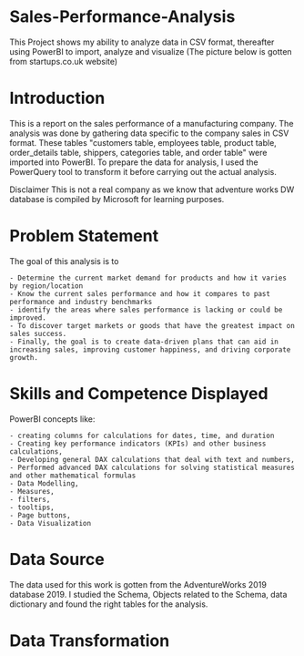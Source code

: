 # Sales-Performance-Analysis
This Project shows my ability to analyze data in CSV format, thereafter using PowerBI to import, analyze and visualize (The picture below is gotten from startups.co.uk website)

# Introduction
This is a report on the sales performance of a manufacturing company. The analysis was done by gathering data specific to the company sales in CSV format. These tables "customers table, employees table, product table, order_details table, shippers, categories table, and order table" were imported into PowerBI. To prepare the data for analysis, I used the PowerQuery tool to transform it before carrying out the actual analysis.

Disclaimer This is not a real company as we know that adventure works DW database is compiled by Microsoft for learning purposes.
# Problem Statement
  The goal of this analysis is to

    - Determine the current market demand for products and how it varies by region/location
    - Know the current sales performance and how it compares to past performance and industry benchmarks
    - identify the areas where sales performance is lacking or could be improved.
    - To discover target markets or goods that have the greatest impact on sales success.
    - Finally, the goal is to create data-driven plans that can aid in increasing sales, improving customer happiness, and driving corporate growth.
# Skills and Competence Displayed
  PowerBI concepts like:

    - creating columns for calculations for dates, time, and duration
    - Creating key performance indicators (KPIs) and other business calculations,
    - Developing general DAX calculations that deal with text and numbers,
    - Performed advanced DAX calculations for solving statistical measures and other mathematical formulas
    - Data Modelling,
    - Measures,
    - filters,
    - tooltips,
    - Page buttons,
    - Data Visualization
# Data Source

The data used for this work is gotten from the AdventureWorks 2019 database 2019. I studied the Schema, Objects related to the Schema, data dictionary and found the right tables for the analysis.
# Data Transformation


